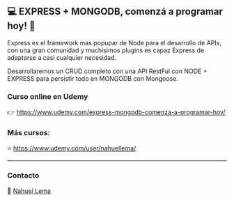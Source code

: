 ## 💻 EXPRESS + MONGODB, comenzá a programar hoy! 👊

Express es el framework mas popupar de Node para el desarrollo de APIs, con una gran comunidad y muchisimos plugins es capaz Express de adaptarse a casi cualquier necesidad. 

Desarrollaremos un CRUD completo con una API RestFul con NODE + EXPRESS para persistir todo en MONGODB con Mongoose.


### Curso online en Udemy

👉 https://www.udemy.com/express-mongodb-comenza-a-programar-hoy/

### Más cursos:

⭐ https://www.udemy.com/user/nahuellema/

---

### Contacto

👋 [Nahuel Lema](https://www.linkedin.com/in/nahuellema/)
